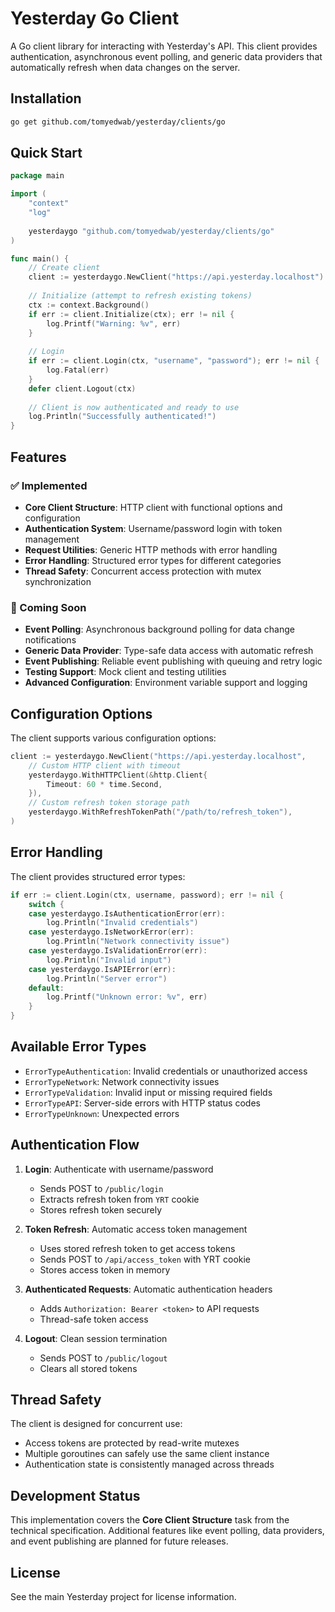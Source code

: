 # Yesterday Go Client

A Go client library for interacting with Yesterday's API. This client provides authentication, asynchronous event polling, and generic data providers that automatically refresh when data changes on the server.

## Installation

```bash
go get github.com/tomyedwab/yesterday/clients/go
```

## Quick Start

```go
package main

import (
    "context"
    "log"
    
    yesterdaygo "github.com/tomyedwab/yesterday/clients/go"
)

func main() {
    // Create client
    client := yesterdaygo.NewClient("https://api.yesterday.localhost")
    
    // Initialize (attempt to refresh existing tokens)
    ctx := context.Background()
    if err := client.Initialize(ctx); err != nil {
        log.Printf("Warning: %v", err)
    }
    
    // Login
    if err := client.Login(ctx, "username", "password"); err != nil {
        log.Fatal(err)
    }
    defer client.Logout(ctx)
    
    // Client is now authenticated and ready to use
    log.Println("Successfully authenticated!")
}
```

## Features

### ✅ Implemented
- **Core Client Structure**: HTTP client with functional options and configuration
- **Authentication System**: Username/password login with token management
- **Request Utilities**: Generic HTTP methods with error handling
- **Error Handling**: Structured error types for different categories
- **Thread Safety**: Concurrent access protection with mutex synchronization

### 🚧 Coming Soon
- **Event Polling**: Asynchronous background polling for data change notifications
- **Generic Data Provider**: Type-safe data access with automatic refresh
- **Event Publishing**: Reliable event publishing with queuing and retry logic
- **Testing Support**: Mock client and testing utilities
- **Advanced Configuration**: Environment variable support and logging

## Configuration Options

The client supports various configuration options:

```go
client := yesterdaygo.NewClient("https://api.yesterday.localhost",
    // Custom HTTP client with timeout
    yesterdaygo.WithHTTPClient(&http.Client{
        Timeout: 60 * time.Second,
    }),
    // Custom refresh token storage path
    yesterdaygo.WithRefreshTokenPath("/path/to/refresh_token"),
)
```

## Error Handling

The client provides structured error types:

```go
if err := client.Login(ctx, username, password); err != nil {
    switch {
    case yesterdaygo.IsAuthenticationError(err):
        log.Println("Invalid credentials")
    case yesterdaygo.IsNetworkError(err):
        log.Println("Network connectivity issue")
    case yesterdaygo.IsValidationError(err):
        log.Println("Invalid input")
    case yesterdaygo.IsAPIError(err):
        log.Println("Server error")
    default:
        log.Printf("Unknown error: %v", err)
    }
}
```

## Available Error Types

- `ErrorTypeAuthentication`: Invalid credentials or unauthorized access
- `ErrorTypeNetwork`: Network connectivity issues
- `ErrorTypeValidation`: Invalid input or missing required fields
- `ErrorTypeAPI`: Server-side errors with HTTP status codes
- `ErrorTypeUnknown`: Unexpected errors

## Authentication Flow

1. **Login**: Authenticate with username/password
   - Sends POST to `/public/login`
   - Extracts refresh token from `YRT` cookie
   - Stores refresh token securely

2. **Token Refresh**: Automatic access token management
   - Uses stored refresh token to get access tokens
   - Sends POST to `/api/access_token` with YRT cookie
   - Stores access token in memory

3. **Authenticated Requests**: Automatic authentication headers
   - Adds `Authorization: Bearer <token>` to API requests
   - Thread-safe token access

4. **Logout**: Clean session termination
   - Sends POST to `/public/logout`
   - Clears all stored tokens

## Thread Safety

The client is designed for concurrent use:

- Access tokens are protected by read-write mutexes
- Multiple goroutines can safely use the same client instance
- Authentication state is consistently managed across threads

## Development Status

This implementation covers the **Core Client Structure** task from the technical specification. Additional features like event polling, data providers, and event publishing are planned for future releases.

## License

See the main Yesterday project for license information.
